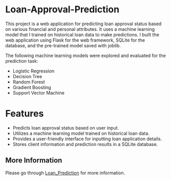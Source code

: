 # Loan-Approval-Prediction
This project is a web application for predicting loan approval status based on various financial and personal attributes. It uses a machine learning model that I trained on historical loan data to make predictions. I built the web application using Flask for the web framework, SQLite for the database, and the pre-trained model saved with joblib.

The following machine learning models were explored and evaluated for the prediction task:

- Logistic Regression
- Decision Tree
- Random Forest
- Gradient Boosting
- Support Vector Machine

# Features
- Predicts loan approval status based on user input.
- Utilizes a machine learning model trained on historical loan data.
- Provides a user-friendly interface for inputting loan application details.
- Stores client information and prediction results in a SQLite database.

## More Information

Please go through [Loan_Prediction](LoanPrediction.pptx) for more information.

